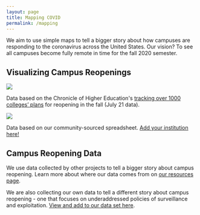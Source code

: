 ```yaml
---
layout: page
title: Mapping COVID
permalink: /mapping
---
```

We aim to use simple maps to tell a bigger story about how campuses are responding to the coronavirus across the United States. Our vision? To see all campuses become fully remote in time for the fall 2020 semester.

## Visualizing Campus Reopenings

<div class="user-details">
<div class='tableauPlaceholder' id='viz1595366813837' style='position: relative'><noscript><a href='#'><img alt=' ' src='https:&#47;&#47;public.tableau.com&#47;static&#47;images&#47;In&#47;InstitutionsfallplansChronicledata&#47;Sheet1&#47;1_rss.png' style='border: none' /></a></noscript><object class='tableauViz'  style='display:none;'><param name='host_url' value='https%3A%2F%2Fpublic.tableau.com%2F' /> <param name='embed_code_version' value='3' /> <param name='site_root' value='' /><param name='name' value='InstitutionsfallplansChronicledata&#47;Sheet1' /><param name='tabs' value='no' /><param name='toolbar' value='yes' /><param name='static_image' value='https:&#47;&#47;public.tableau.com&#47;static&#47;images&#47;In&#47;InstitutionsfallplansChronicledata&#47;Sheet1&#47;1.png' /> <param name='animate_transition' value='yes' /><param name='display_static_image' value='yes' /><param name='display_spinner' value='yes' /><param name='display_overlay' value='yes' /><param name='display_count' value='yes' /><param name='language' value='en' /><param name='filter' value='publish=yes' /></object></div>                <script type='text/javascript'>                    var divElement = document.getElementById('viz1595366813837');                    var vizElement = divElement.getElementsByTagName('object')[0];                    vizElement.style.width='100%';vizElement.style.height=(divElement.offsetWidth*0.75)+'px';                    var scriptElement = document.createElement('script');                    scriptElement.src = 'https://public.tableau.com/javascripts/api/viz_v1.js';                    vizElement.parentNode.insertBefore(scriptElement, vizElement);                </script>

<p>Data based on the Chronicle of Higher Education's <a href="https://www.chronicle.com/article/Here-s-a-List-of-Colleges-/248626?cid=wcontentgrid_hp_1b">tracking over 1000 colleges’ plans</a> for reopening in the fall (July 21 data).</p>
</div>
  
  
<div class="user-details">
  	<div class='tableauPlaceholder' id='viz1594786464987' style='position: relative'><noscript><a href='#'><img alt=' ' src='https:&#47;&#47;public.tableau.com&#47;static&#47;images&#47;VF&#47;VFCCOVID-19&#47;Sheet1&#47;1_rss.png' style='border: none' /></a></noscript><object class='tableauViz'  style='display:none;'><param name='host_url' value='https%3A%2F%2Fpublic.tableau.com%2F' /> <param name='embed_code_version' value='3' /> <param name='site_root' value='' /><param name='name' value='VFCCOVID-19&#47;Sheet1' /><param name='tabs' value='no' /><param name='toolbar' value='yes' /><param name='static_image' value='https:&#47;&#47;public.tableau.com&#47;static&#47;images&#47;VF&#47;VFCCOVID-19&#47;Sheet1&#47;1.png' /> <param name='animate_transition' value='yes' /><param name='display_static_image' value='yes' /><param name='display_spinner' value='yes' /><param name='display_overlay' value='yes' /><param name='display_count' value='yes' /><param name='language' value='en' /><param name='filter' value='publish=yes' /></object></div>                <script type='text/javascript'>                    var divElement = document.getElementById('viz1594786464987');                    var vizElement = divElement.getElementsByTagName('object')[0];                    vizElement.style.width='100%';vizElement.style.height=(divElement.offsetWidth*0.75)+'px';                    var scriptElement = document.createElement('script');                    scriptElement.src = 'https://public.tableau.com/javascripts/api/viz_v1.js';                    vizElement.parentNode.insertBefore(scriptElement, vizElement);                </script>

<p>Data based on our community-sourced spreadsheet. <a href="https://docs.google.com/spreadsheets/d/1QT9K9gqxfdKA5G4xuKsL5EgrNQF5darG3WLiomixoVE/edit?usp=sharing">Add your institution here!</a></p>
</div> 

## Campus Reopening Data

We use data collected by other projects to tell a bigger story about campus reopening. Learn more about where our data comes from on [our resources page](/resources.md).  

We are also collecting our own data to tell a different story about campus reopening - one that focuses on underaddressed policies of surveillance and exploitation. [View and add to our data set here](https://docs.google.com/spreadsheets/d/1QT9K9gqxfdKA5G4xuKsL5EgrNQF5darG3WLiomixoVE/edit?usp=sharing).
